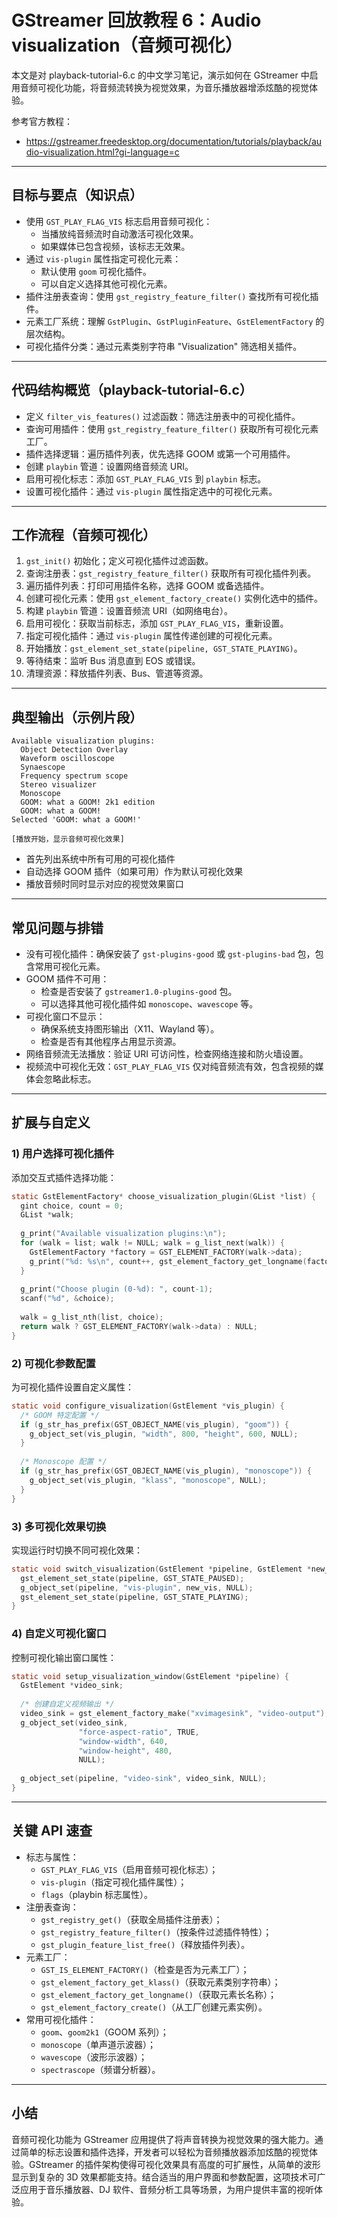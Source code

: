 # GStreamer 回放教程 6：Audio visualization（音频可视化）

本文是对 playback-tutorial-6.c 的中文学习笔记，演示如何在 GStreamer 中启用音频可视化功能，将音频流转换为视觉效果，为音乐播放器增添炫酷的视觉体验。

参考官方教程：
- https://gstreamer.freedesktop.org/documentation/tutorials/playback/audio-visualization.html?gi-language=c

---

## 目标与要点（知识点）
- 使用 `GST_PLAY_FLAG_VIS` 标志启用音频可视化：
  - 当播放纯音频流时自动激活可视化效果。
  - 如果媒体已包含视频，该标志无效果。
- 通过 `vis-plugin` 属性指定可视化元素：
  - 默认使用 `goom` 可视化插件。
  - 可以自定义选择其他可视化元素。
- 插件注册表查询：使用 `gst_registry_feature_filter()` 查找所有可视化插件。
- 元素工厂系统：理解 `GstPlugin`、`GstPluginFeature`、`GstElementFactory` 的层次结构。
- 可视化插件分类：通过元素类别字符串 "Visualization" 筛选相关插件。

---

## 代码结构概览（playback-tutorial-6.c）
- 定义 `filter_vis_features()` 过滤函数：筛选注册表中的可视化插件。
- 查询可用插件：使用 `gst_registry_feature_filter()` 获取所有可视化元素工厂。
- 插件选择逻辑：遍历插件列表，优先选择 GOOM 或第一个可用插件。
- 创建 `playbin` 管道：设置网络音频流 URI。
- 启用可视化标志：添加 `GST_PLAY_FLAG_VIS` 到 `playbin` 标志。
- 设置可视化插件：通过 `vis-plugin` 属性指定选中的可视化元素。

---

## 工作流程（音频可视化）
1. `gst_init()` 初始化；定义可视化插件过滤函数。
2. 查询注册表：`gst_registry_feature_filter()` 获取所有可视化插件列表。
3. 遍历插件列表：打印可用插件名称，选择 GOOM 或备选插件。
4. 创建可视化元素：使用 `gst_element_factory_create()` 实例化选中的插件。
5. 构建 `playbin` 管道：设置音频流 URI（如网络电台）。
6. 启用可视化：获取当前标志，添加 `GST_PLAY_FLAG_VIS`，重新设置。
7. 指定可视化插件：通过 `vis-plugin` 属性传递创建的可视化元素。
8. 开始播放：`gst_element_set_state(pipeline, GST_STATE_PLAYING)`。
9. 等待结束：监听 Bus 消息直到 EOS 或错误。
10. 清理资源：释放插件列表、Bus、管道等资源。

---

## 典型输出（示例片段）
```
Available visualization plugins:
  Object Detection Overlay
  Waveform oscilloscope
  Synaescope
  Frequency spectrum scope
  Stereo visualizer
  Monoscope
  GOOM: what a GOOM! 2k1 edition
  GOOM: what a GOOM!
Selected 'GOOM: what a GOOM!'

[播放开始，显示音频可视化效果]
```
- 首先列出系统中所有可用的可视化插件
- 自动选择 GOOM 插件（如果可用）作为默认可视化效果
- 播放音频时同时显示对应的视觉效果窗口

---

## 常见问题与排错
- 没有可视化插件：确保安装了 `gst-plugins-good` 或 `gst-plugins-bad` 包，包含常用可视化元素。
- GOOM 插件不可用：
  - 检查是否安装了 `gstreamer1.0-plugins-good` 包。
  - 可以选择其他可视化插件如 `monoscope`、`wavescope` 等。
- 可视化窗口不显示：
  - 确保系统支持图形输出（X11、Wayland 等）。
  - 检查是否有其他程序占用显示资源。
- 网络音频流无法播放：验证 URI 可访问性，检查网络连接和防火墙设置。
- 视频流中可视化无效：`GST_PLAY_FLAG_VIS` 仅对纯音频流有效，包含视频的媒体会忽略此标志。

---

## 扩展与自定义

### 1) 用户选择可视化插件
添加交互式插件选择功能：
```c
static GstElementFactory* choose_visualization_plugin(GList *list) {
  gint choice, count = 0;
  GList *walk;
  
  g_print("Available visualization plugins:\n");
  for (walk = list; walk != NULL; walk = g_list_next(walk)) {
    GstElementFactory *factory = GST_ELEMENT_FACTORY(walk->data);
    g_print("%d: %s\n", count++, gst_element_factory_get_longname(factory));
  }
  
  g_print("Choose plugin (0-%d): ", count-1);
  scanf("%d", &choice);
  
  walk = g_list_nth(list, choice);
  return walk ? GST_ELEMENT_FACTORY(walk->data) : NULL;
}
```

### 2) 可视化参数配置
为可视化插件设置自定义属性：
```c
static void configure_visualization(GstElement *vis_plugin) {
  /* GOOM 特定配置 */
  if (g_str_has_prefix(GST_OBJECT_NAME(vis_plugin), "goom")) {
    g_object_set(vis_plugin, "width", 800, "height", 600, NULL);
  }
  
  /* Monoscope 配置 */
  if (g_str_has_prefix(GST_OBJECT_NAME(vis_plugin), "monoscope")) {
    g_object_set(vis_plugin, "klass", "monoscope", NULL);
  }
}
```

### 3) 多可视化效果切换
实现运行时切换不同可视化效果：
```c
static void switch_visualization(GstElement *pipeline, GstElement *new_vis) {
  gst_element_set_state(pipeline, GST_STATE_PAUSED);
  g_object_set(pipeline, "vis-plugin", new_vis, NULL);
  gst_element_set_state(pipeline, GST_STATE_PLAYING);
}
```

### 4) 自定义可视化窗口
控制可视化输出窗口属性：
```c
static void setup_visualization_window(GstElement *pipeline) {
  GstElement *video_sink;
  
  /* 创建自定义视频输出 */
  video_sink = gst_element_factory_make("xvimagesink", "video-output");
  g_object_set(video_sink, 
               "force-aspect-ratio", TRUE,
               "window-width", 640,
               "window-height", 480,
               NULL);
  
  g_object_set(pipeline, "video-sink", video_sink, NULL);
}
```

---

## 关键 API 速查
- 标志与属性：
  - `GST_PLAY_FLAG_VIS`（启用音频可视化标志）；
  - `vis-plugin`（指定可视化插件属性）；
  - `flags`（playbin 标志属性）。
- 注册表查询：
  - `gst_registry_get()`（获取全局插件注册表）；
  - `gst_registry_feature_filter()`（按条件过滤插件特性）；
  - `gst_plugin_feature_list_free()`（释放插件列表）。
- 元素工厂：
  - `GST_IS_ELEMENT_FACTORY()`（检查是否为元素工厂）；
  - `gst_element_factory_get_klass()`（获取元素类别字符串）；
  - `gst_element_factory_get_longname()`（获取元素长名称）；
  - `gst_element_factory_create()`（从工厂创建元素实例）。
- 常用可视化插件：
  - `goom`、`goom2k1`（GOOM 系列）；
  - `monoscope`（单声道示波器）；
  - `wavescope`（波形示波器）；
  - `spectrascope`（频谱分析器）。

---

## 小结
音频可视化功能为 GStreamer 应用提供了将声音转换为视觉效果的强大能力。通过简单的标志设置和插件选择，开发者可以轻松为音频播放器添加炫酷的视觉体验。GStreamer 的插件架构使得可视化效果具有高度的可扩展性，从简单的波形显示到复杂的 3D 效果都能支持。结合适当的用户界面和参数配置，这项技术可广泛应用于音乐播放器、DJ 软件、音频分析工具等场景，为用户提供丰富的视听体验。
